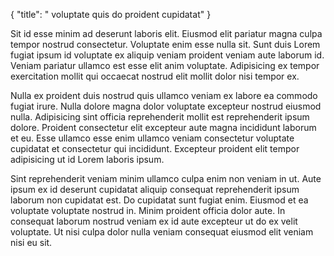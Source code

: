 {
  "title": " voluptate quis do proident cupidatat"
}

Sit id esse minim ad deserunt laboris elit. Eiusmod elit pariatur magna culpa tempor nostrud consectetur. Voluptate enim esse nulla sit. Sunt duis Lorem fugiat ipsum id voluptate ex aliquip veniam proident veniam aute laborum id. Veniam pariatur ullamco est esse elit anim voluptate. Adipisicing ex tempor exercitation mollit qui occaecat nostrud elit mollit dolor nisi tempor ex.

Nulla ex proident duis nostrud quis ullamco veniam ex labore ea commodo fugiat irure. Nulla dolore magna dolor voluptate excepteur nostrud eiusmod nulla. Adipisicing sint officia reprehenderit mollit est reprehenderit ipsum dolore. Proident consectetur elit excepteur aute magna incididunt laborum et eu. Esse ullamco esse enim ullamco veniam consectetur voluptate cupidatat et consectetur qui incididunt. Excepteur proident elit tempor adipisicing ut id Lorem laboris ipsum.

Sint reprehenderit veniam minim ullamco culpa enim non veniam in ut. Aute ipsum ex id deserunt cupidatat aliquip consequat reprehenderit ipsum laborum non cupidatat est. Do cupidatat sunt fugiat enim. Eiusmod et ea voluptate voluptate nostrud in. Minim proident officia dolor aute. In consequat laborum nostrud veniam ex id aute excepteur ut do ex velit voluptate. Ut nisi culpa dolor nulla veniam consequat eiusmod elit veniam nisi eu sit.